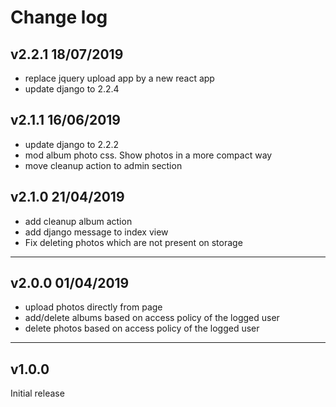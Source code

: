 # Change log

## v2.2.1 18/07/2019
 - replace jquery upload app by a new react app
 - update django to 2.2.4

## v2.1.1 16/06/2019
- update django to 2.2.2
- mod album photo css. Show photos in a more compact way
- move cleanup action to admin section

## v2.1.0 21/04/2019
- add cleanup album action
- add django message to index view
- Fix deleting photos which are not present on storage

---

## v2.0.0 01/04/2019
- upload photos directly from page
- add/delete albums based on access policy of the logged user
- delete photos based on access policy of the logged user

---

## v1.0.0

Initial release